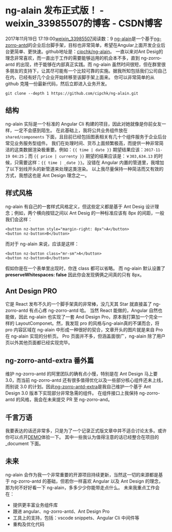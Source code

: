# ng-alain 发布正式版！ - weixin_33985507的博客 - CSDN博客
2017年11月19日 17:19:00[weixin_33985507](https://me.csdn.net/weixin_33985507)阅读数：9
[ng-alain](https://link.jianshu.com?t=https://cipchk.github.io/ng-alain)是一个基于[ng-zorro-antd](https://link.jianshu.com?t=https//ng.ant.design/)的企业后台脚手架，目标也非常简单，希望在Angular上面开发企业后台更简单、更快速。github地址是：[cipchk/ng-alain](https://link.jianshu.com?t=https://github.com/cipchk/ng-alain)。
一直以来对Ant Desig的理念非常喜欢，而一直出于工作的需要能够运用的机会本不多，直到 ng-zorro-antd 的出现，终于能够在内部真正实践。而 ng-alain 虽然时间很短，但在群里很多朋友的支持下，让其尽可能有一个比较可靠的实施。据我所知包括我们公司自己在内，已经有好几个企业开始转移至该脚手架上面来。
你可以非常简单的从 github 克隆一份最新代码，然后立即进入业务开发。
```
git clone --depth 1 https://github.com/cipchk/ng-alain.git
```
## 结构
ng-alain 实际是一个标准的 Angular Cli 构建的项目，因此对她就像是你前女友一样，一定不会感到陌生。
在此基础上，我将公共业务组件放在 `shared/components` 下面，且目前已经包括图表相关有几十个组件服务于企业后台常见业务服务型组件。
我们在处理时间、货币上面频繁极高，而提供一种非常简洁的这类数据渲染极重要。例如：`{{ time | date }}` 期望结果应该：`2017-11-19 04:25`；而 `{{ price | currenty }}` 期望的结果应该是：`￥303,634.13` 的时候，只需要这样：`{{ time | _date }}`。没错在 Angular 内置的管道里，我增加了以下划线开头的新管道来处理这类渲染。
以上我尽量保持一种简洁而又有效的方式，我想这也是 Ant Design 理念之一。
## 样式风格
ng-alain 有自己的一套样式风格定义，但这些定义都是基于 Ant Desig 设计理念；例如，两个横向按钮之间以 Ant Desig 的一种标准应该有 8px 的间距，一般我们会这样：
```
<button nz-button style="margin-right: 8px">A</button>
<button nz-button>B</button>
```
而对于 ng-alain 来说，应该是这样：
```
<button nz-button class="mr-sm">A</button>
<button nz-button>B</button>
```
假如你是在一个表单里出现时，你连 class 都可以省略。
而 ng-alain 默认设置了 **preserveWhitespaces: false** 因此你会发现俩俩之间真的只有 8px。
## Ant Design PRO
它是 React 发布不久的一个脚手架真的非常棒，没几天其 Star 就直接盖了 ng-zorro-antd 有点心疼 ng-zorro-antd 哈。
当然 React 能做的，Angular 自然也能做，因此 ng-alain 也实现了一套 And Design Pro，原本我打算加一个完全一样的 LayoutComponet。然，我发现 pro 的风格与ng-alain真的不谋而合，将 pro 内容区域在 ng-alain 中形成一种很好的契合，文章开头的图片就是来自 Pro 在 ng-alain 实现的分析页。
Pro 页面并不多，但涵盖面很广，ng-alain 除了用户页以外其他页面都已经实现完毕。
## ng-zorro-antd-extra 番外篇
维护 ng-zorro-antd 的阿里团队的确有点小慢，特别是在 Ant Design 马上要 3.0，而当前 ng-zorro-antd 还有很多值得优化以及一些部分核心组件还未上线，而别说 3.0 的计划。因此[ng-zorro-antd-extra](https://link.jianshu.com?t=https://github.com/cipchk/ng-zorro-antd-extra)是我自己维护一个基于 Ant Design 3.0 版本下实现部分非常急需的组件。
在组件接口上我保持 ng-zorro-antd 的风格，我会在未来提交 PR 至 ng-zorro-and。
## 千言万语
我要表达的话还非常多，只是为了一个记录正式版文章中并不适合讨论太多。或许你可以点开[DEMO](https://link.jianshu.com?t=https://cipchk.github.io/ng-alain)体验一下。
其中一些我认为值得注意的话已经整合在项目的 _document 下面。
## 未来
ng-alain 会作为我一个非常重要的开源项目持续更新，当然这一切的来源都是基于 ng-zorro-antd 的基础，但若你一样喜欢 Angular 以及 Ant Design 的理念，那为何不好好看一下 ng-alain，多多少少你能带走点什么。
未来我重点工作会在：
- 提供更丰富业务组件库
- 跟进 angular、ng-zorro-antd、Ant Design Pro
- 工具上的支持，包括：vscode snippets、Angular Cli 中间件等
- 重构及优化代码
